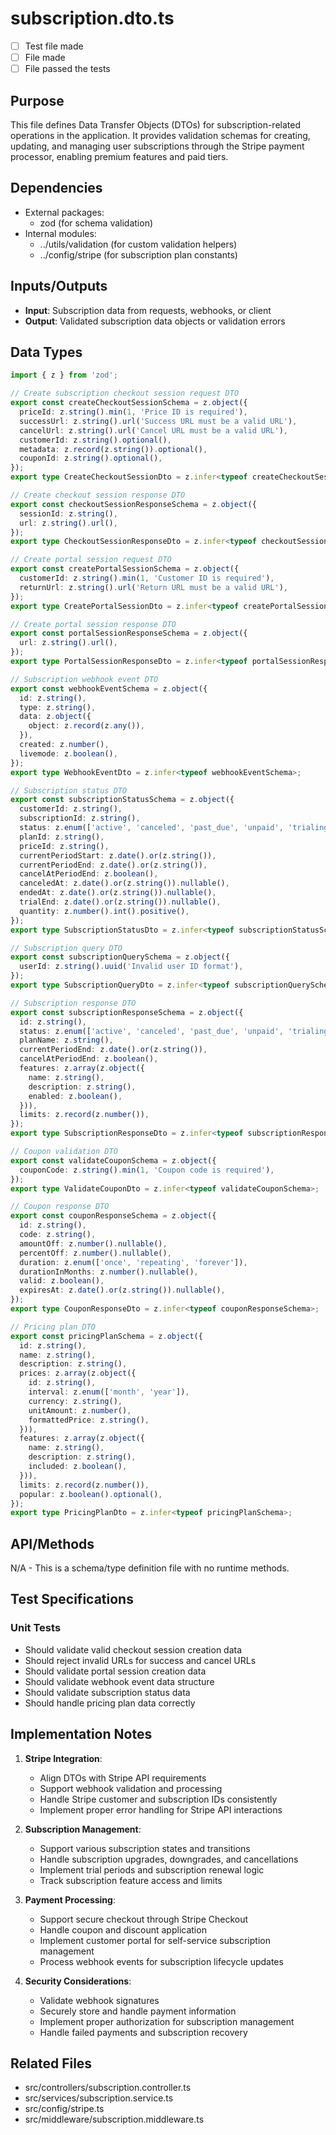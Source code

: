 # subscription.dto.ts

- [ ] Test file made
- [ ] File made
- [ ] File passed the tests

## Purpose
This file defines Data Transfer Objects (DTOs) for subscription-related operations in the application. It provides validation schemas for creating, updating, and managing user subscriptions through the Stripe payment processor, enabling premium features and paid tiers.

## Dependencies
- External packages:
  - zod (for schema validation)
- Internal modules:
  - ../utils/validation (for custom validation helpers)
  - ../config/stripe (for subscription plan constants)

## Inputs/Outputs
- **Input**: Subscription data from requests, webhooks, or client
- **Output**: Validated subscription data objects or validation errors

## Data Types
```typescript
import { z } from 'zod';

// Create subscription checkout session request DTO
export const createCheckoutSessionSchema = z.object({
  priceId: z.string().min(1, 'Price ID is required'),
  successUrl: z.string().url('Success URL must be a valid URL'),
  cancelUrl: z.string().url('Cancel URL must be a valid URL'),
  customerId: z.string().optional(),
  metadata: z.record(z.string()).optional(),
  couponId: z.string().optional(),
});
export type CreateCheckoutSessionDto = z.infer<typeof createCheckoutSessionSchema>;

// Create checkout session response DTO
export const checkoutSessionResponseSchema = z.object({
  sessionId: z.string(),
  url: z.string().url(),
});
export type CheckoutSessionResponseDto = z.infer<typeof checkoutSessionResponseSchema>;

// Create portal session request DTO
export const createPortalSessionSchema = z.object({
  customerId: z.string().min(1, 'Customer ID is required'),
  returnUrl: z.string().url('Return URL must be a valid URL'),
});
export type CreatePortalSessionDto = z.infer<typeof createPortalSessionSchema>;

// Create portal session response DTO
export const portalSessionResponseSchema = z.object({
  url: z.string().url(),
});
export type PortalSessionResponseDto = z.infer<typeof portalSessionResponseSchema>;

// Subscription webhook event DTO
export const webhookEventSchema = z.object({
  id: z.string(),
  type: z.string(),
  data: z.object({
    object: z.record(z.any()),
  }),
  created: z.number(),
  livemode: z.boolean(),
});
export type WebhookEventDto = z.infer<typeof webhookEventSchema>;

// Subscription status DTO
export const subscriptionStatusSchema = z.object({
  customerId: z.string(),
  subscriptionId: z.string(),
  status: z.enum(['active', 'canceled', 'past_due', 'unpaid', 'trialing', 'incomplete', 'incomplete_expired']),
  planId: z.string(),
  priceId: z.string(),
  currentPeriodStart: z.date().or(z.string()),
  currentPeriodEnd: z.date().or(z.string()),
  cancelAtPeriodEnd: z.boolean(),
  canceledAt: z.date().or(z.string()).nullable(),
  endedAt: z.date().or(z.string()).nullable(),
  trialEnd: z.date().or(z.string()).nullable(),
  quantity: z.number().int().positive(),
});
export type SubscriptionStatusDto = z.infer<typeof subscriptionStatusSchema>;

// Subscription query DTO
export const subscriptionQuerySchema = z.object({
  userId: z.string().uuid('Invalid user ID format'),
});
export type SubscriptionQueryDto = z.infer<typeof subscriptionQuerySchema>;

// Subscription response DTO
export const subscriptionResponseSchema = z.object({
  id: z.string(),
  status: z.enum(['active', 'canceled', 'past_due', 'unpaid', 'trialing', 'incomplete', 'incomplete_expired']),
  planName: z.string(),
  currentPeriodEnd: z.date().or(z.string()),
  cancelAtPeriodEnd: z.boolean(),
  features: z.array(z.object({
    name: z.string(),
    description: z.string(),
    enabled: z.boolean(),
  })),
  limits: z.record(z.number()),
});
export type SubscriptionResponseDto = z.infer<typeof subscriptionResponseSchema>;

// Coupon validation DTO
export const validateCouponSchema = z.object({
  couponCode: z.string().min(1, 'Coupon code is required'),
});
export type ValidateCouponDto = z.infer<typeof validateCouponSchema>;

// Coupon response DTO
export const couponResponseSchema = z.object({
  id: z.string(),
  code: z.string(),
  amountOff: z.number().nullable(),
  percentOff: z.number().nullable(),
  duration: z.enum(['once', 'repeating', 'forever']),
  durationInMonths: z.number().nullable(),
  valid: z.boolean(),
  expiresAt: z.date().or(z.string()).nullable(),
});
export type CouponResponseDto = z.infer<typeof couponResponseSchema>;

// Pricing plan DTO
export const pricingPlanSchema = z.object({
  id: z.string(),
  name: z.string(),
  description: z.string(),
  prices: z.array(z.object({
    id: z.string(),
    interval: z.enum(['month', 'year']),
    currency: z.string(),
    unitAmount: z.number(),
    formattedPrice: z.string(),
  })),
  features: z.array(z.object({
    name: z.string(),
    description: z.string(),
    included: z.boolean(),
  })),
  limits: z.record(z.number()),
  popular: z.boolean().optional(),
});
export type PricingPlanDto = z.infer<typeof pricingPlanSchema>;
```

## API/Methods
N/A - This is a schema/type definition file with no runtime methods.

## Test Specifications
### Unit Tests
- Should validate valid checkout session creation data
- Should reject invalid URLs for success and cancel URLs
- Should validate portal session creation data
- Should validate webhook event data structure
- Should validate subscription status data
- Should handle pricing plan data correctly

## Implementation Notes
1. **Stripe Integration**:
   - Align DTOs with Stripe API requirements
   - Support webhook validation and processing
   - Handle Stripe customer and subscription IDs consistently
   - Implement proper error handling for Stripe API interactions

2. **Subscription Management**:
   - Support various subscription states and transitions
   - Handle subscription upgrades, downgrades, and cancellations
   - Implement trial periods and subscription renewal logic
   - Track subscription feature access and limits

3. **Payment Processing**:
   - Support secure checkout through Stripe Checkout
   - Handle coupon and discount application
   - Implement customer portal for self-service subscription management
   - Process webhook events for subscription lifecycle updates

4. **Security Considerations**:
   - Validate webhook signatures
   - Securely store and handle payment information
   - Implement proper authorization for subscription management
   - Handle failed payments and subscription recovery

## Related Files
- src/controllers/subscription.controller.ts
- src/services/subscription.service.ts
- src/config/stripe.ts
- src/middleware/subscription.middleware.ts
